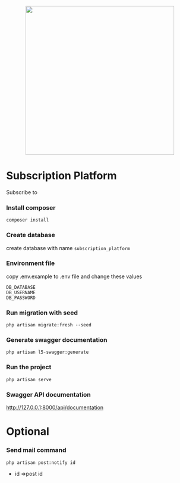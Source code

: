 <p align="center"><a href="https://laravel.com" target="_blank"><img src="https://raw.githubusercontent.com/laravel/art/master/logo-lockup/5%20SVG/2%20CMYK/1%20Full%20Color/laravel-logolockup-cmyk-red.svg" width="400"></a></p>

# Subscription Platform
Subscribe to  

### Install composer 
    composer install

### Create database 
create database with name `subscription_platform`

### Environment file
copy .env.example to .env file
and change these values

    DB_DATABASE
    DB_USERNAME
    DB_PASSWORD

### Run migration with seed
    php artisan migrate:fresh --seed

### Generate swagger documentation
    php artisan l5-swagger:generate

### Run the project 
    php artisan serve

### Swagger API documentation

http://127.0.0.1:8000/api/documentation

# Optional
### Send mail command  
    php artisan post:notify id
 
- id =>post id

